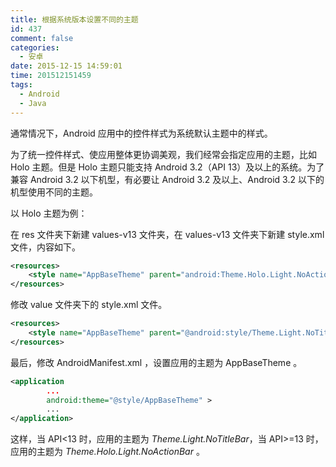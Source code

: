 ```yaml
---
title: 根据系统版本设置不同的主题
id: 437
comment: false
categories:
  - 安卓
date: 2015-12-15 14:59:01
time: 201512151459
tags:
  - Android
  - Java
---
```


通常情况下，Android 应用中的控件样式为系统默认主题中的样式。

为了统一控件样式、使应用整体更协调美观，我们经常会指定应用的主题，比如 Holo 主题。但是 Holo 主题只能支持 Android 3.2（API 13）及以上的系统。<!--more-->为了兼容 Android 3.2 以下机型，有必要让 Android 3.2 及以上、Android 3.2 以下的机型使用不同的主题。


以 Holo 主题为例：

在 res 文件夹下新建 values-v13 文件夹，在 values-v13 文件夹下新建 style.xml 文件，内容如下。

``` xml
<resources>
    <style name="AppBaseTheme" parent="android:Theme.Holo.Light.NoActionBar"></style>
</resources>
```
修改 value 文件夹下的 style.xml 文件。

``` xml
<resources>
    <style name="AppBaseTheme" parent="@android:style/Theme.Light.NoTitleBar"></style>
</resources>
```

最后，修改 AndroidManifest.xml ，设置应用的主题为 AppBaseTheme 。

``` xml
<application
        ...
        android:theme="@style/AppBaseTheme" >
        ...
</application>
```

这样，当 API<13 时，应用的主题为 _Theme.Light.NoTitleBar_，当 API>=13 时，应用的主题为 _Theme.Holo.Light.NoActionBar_ 。